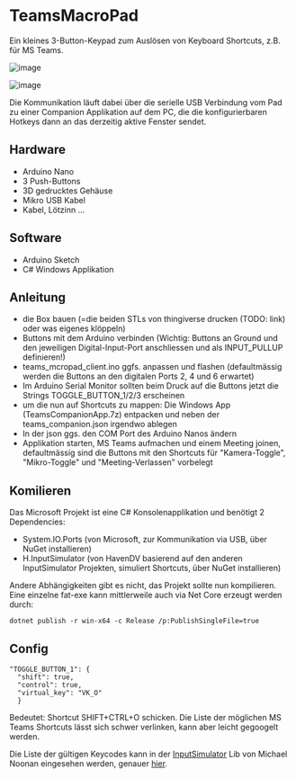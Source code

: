 # TeamsMacroPad

Ein kleines 3-Button-Keypad zum Auslösen von Keyboard Shortcuts, z.B. für MS Teams.

![image](https://user-images.githubusercontent.com/14030572/125175359-d6020780-e1cb-11eb-9d02-76a15c737446.png)

![image](https://user-images.githubusercontent.com/14030572/125175536-29288a00-e1cd-11eb-9137-7594013ebf17.png)

Die Kommunikation läuft dabei über die serielle USB Verbindung vom Pad zu einer Companion Applikation auf dem PC, die die konfigurierbaren Hotkeys dann an das derzeitig aktive Fenster sendet.

## Hardware

- Arduino Nano
- 3 Push-Buttons
- 3D gedrucktes Gehäuse
- Mikro USB Kabel
- Kabel, Lötzinn ...

## Software

- Arduino Sketch
- C# Windows Applikation


## Anleitung
- die Box bauen (=die beiden STLs von thingiverse drucken (TODO: link) oder was eigenes klöppeln)
- Buttons mit dem Arduino verbinden (Wichtig: Buttons an Ground und den jeweiligen Digital-Input-Port anschliessen und als INPUT_PULLUP definieren!)
- teams_mcropad_client.ino ggfs. anpassen und flashen (defaultmässig werden die Buttons an den digitalen Ports 2, 4 und 6 erwartet)
- Im Arduino Serial Monitor sollten beim Druck auf die Buttons jetzt die Strings TOGGLE_BUTTON_1/2/3 erscheinen
- um die nun auf Shortcuts zu mappen: Die Windows App (TeamsCompanionApp.7z) entpacken und neben der teams_companion.json irgendwo ablegen
- In der json ggs. den COM Port des Arduino Nanos ändern
- Applikation starten, MS Teams aufmachen und einem Meeting joinen, defaultmässig sind die Buttons mit den Shortcuts für "Kamera-Toggle", "Mikro-Toggle" und "Meeting-Verlassen" vorbelegt

## Komilieren
Das Microsoft Projekt ist eine C# Konsolenapplikation und benötigt 2 Dependencies: 
- System.IO.Ports (von Microsoft, zur Kommunikation via USB, über NuGet installieren)
- H.InputSimulator (von HavenDV basierend auf den anderen InputSimulator Projekten, simuliert Shortcuts, über NuGet installieren)

Andere Abhängigkeiten gibt es nicht, das Projekt sollte nun kompilieren. Eine einzelne fat-exe kann mittlerweile auch via Net Core erzeugt werden durch: 

    dotnet publish -r win-x64 -c Release /p:PublishSingleFile=true

## Config
    "TOGGLE_BUTTON_1": {
      "shift": true,
      "control": true,
      "virtual_key": "VK_O"
      }
Bedeutet: Shortcut SHIFT+CTRL+O schicken. Die Liste der möglichen MS Teams Shortcuts lässt sich schwer verlinken, kann aber leicht gegoogelt werden.

Die Liste der gültigen Keycodes kann in der [InputSimulator](https://github.com/michaelnoonan/inputsimulator) Lib von Michael Noonan eingesehen werden, genauer [hier](https://github.com/michaelnoonan/inputsimulator/blob/master/WindowsInput/Native/VirtualKeyCode.cs).     

